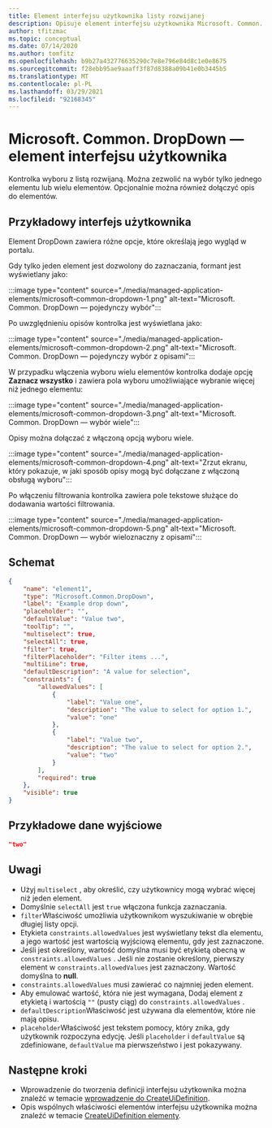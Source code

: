 ```yaml
---
title: Element interfejsu użytkownika listy rozwijanej
description: Opisuje element interfejsu użytkownika Microsoft. Common. DropDown dla Azure Portal. Użyj, aby wybrać dostępne opcje podczas wdrażania aplikacji zarządzanej.
author: tfitzmac
ms.topic: conceptual
ms.date: 07/14/2020
ms.author: tomfitz
ms.openlocfilehash: b9b27a432776635290c7e8e796e84d8c1e0e8675
ms.sourcegitcommit: f28ebb95ae9aaaff3f87d8388a09b41e0b3445b5
ms.translationtype: MT
ms.contentlocale: pl-PL
ms.lasthandoff: 03/29/2021
ms.locfileid: "92168345"
---
```

# <a name="microsoftcommondropdown-ui-element"></a>Microsoft. Common. DropDown — element interfejsu użytkownika

Kontrolka wyboru z listą rozwijaną. Można zezwolić na wybór tylko jednego elementu lub wielu elementów. Opcjonalnie można również dołączyć opis do elementów.

## <a name="ui-sample"></a>Przykładowy interfejs użytkownika

Element DropDown zawiera różne opcje, które określają jego wygląd w portalu.

Gdy tylko jeden element jest dozwolony do zaznaczania, formant jest wyświetlany jako:

:::image type="content" source="./media/managed-application-elements/microsoft-common-dropdown-1.png" alt-text="Microsoft. Common. DropDown — pojedynczy wybór":::

Po uwzględnieniu opisów kontrolka jest wyświetlana jako:

:::image type="content" source="./media/managed-application-elements/microsoft-common-dropdown-2.png" alt-text="Microsoft. Common. DropDown — pojedynczy wybór z opisami":::

W przypadku włączenia wyboru wielu elementów kontrolka dodaje opcję **Zaznacz wszystko** i zawiera pola wyboru umożliwiające wybranie więcej niż jednego elementu:

:::image type="content" source="./media/managed-application-elements/microsoft-common-dropdown-3.png" alt-text="Microsoft. Common. DropDown — wybór wiele":::

Opisy można dołączać z włączoną opcją wyboru wiele.

:::image type="content" source="./media/managed-application-elements/microsoft-common-dropdown-4.png" alt-text="Zrzut ekranu, który pokazuje, w jaki sposób opisy mogą być dołączane z włączoną obsługą wyboru":::

Po włączeniu filtrowania kontrolka zawiera pole tekstowe służące do dodawania wartości filtrowania.

:::image type="content" source="./media/managed-application-elements/microsoft-common-dropdown-5.png" alt-text="Microsoft. Common. DropDown — wybór wieloznaczny z opisami":::

## <a name="schema"></a>Schemat

```json
{
    "name": "element1",
    "type": "Microsoft.Common.DropDown",
    "label": "Example drop down",
    "placeholder": "",
    "defaultValue": "Value two",
    "toolTip": "",
    "multiselect": true,  
    "selectAll": true,  
    "filter": true,  
    "filterPlaceholder": "Filter items ...",  
    "multiLine": true,  
    "defaultDescription": "A value for selection",  
    "constraints": {
        "allowedValues": [
            {
                "label": "Value one",
                "description": "The value to select for option 1.",
                "value": "one"
            },
            {
                "label": "Value two",
                "description": "The value to select for option 2.",
                "value": "two"
            }
        ],
        "required": true
    },
    "visible": true
}
```

## <a name="sample-output"></a>Przykładowe dane wyjściowe

```json
"two"
```

## <a name="remarks"></a>Uwagi

- Użyj `multiselect` , aby określić, czy użytkownicy mogą wybrać więcej niż jeden element.
- Domyślnie `selectAll` jest `true` włączona funkcja zaznaczania.
- `filter`Właściwość umożliwia użytkownikom wyszukiwanie w obrębie długiej listy opcji.
- Etykieta `constraints.allowedValues` jest wyświetlany tekst dla elementu, a jego wartość jest wartością wyjściową elementu, gdy jest zaznaczone.
- Jeśli jest określony, wartość domyślna musi być etykietą obecną w `constraints.allowedValues` . Jeśli nie zostanie określony, pierwszy element w `constraints.allowedValues` jest zaznaczony. Wartość domyślna to **null**.
- `constraints.allowedValues` musi zawierać co najmniej jeden element.
- Aby emulować wartość, która nie jest wymagana, Dodaj element z etykietą i wartością `""` (pusty ciąg) do `constraints.allowedValues` .
- `defaultDescription`Właściwość jest używana dla elementów, które nie mają opisu.
- `placeholder`Właściwość jest tekstem pomocy, który znika, gdy użytkownik rozpoczyna edycję. Jeśli `placeholder` i `defaultValue` są zdefiniowane, `defaultValue` ma pierwszeństwo i jest pokazywany.

## <a name="next-steps"></a>Następne kroki

* Wprowadzenie do tworzenia definicji interfejsu użytkownika można znaleźć w temacie [wprowadzenie do CreateUiDefinition](create-uidefinition-overview.md).
* Opis wspólnych właściwości elementów interfejsu użytkownika można znaleźć w temacie [CreateUiDefinition elementy](create-uidefinition-elements.md).
